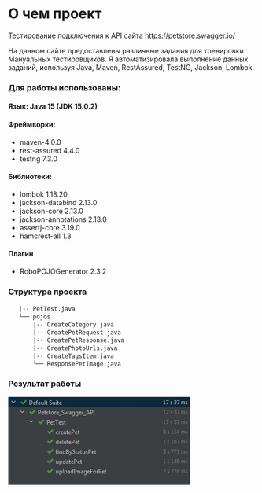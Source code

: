 # О чем проект
Тестирование подключения к API сайта https://petstore.swagger.io/

На данном сайте предоставлены различные задания для тренировки Мануальных тестировщиков. 
Я автоматизировала выполнение данных заданий, используя Java, Maven, RestAssured, TestNG,
Jackson, Lombok.

### Для работы использованы:
#### Язык: Java 15 (JDK 15.0.2)
#### Фреймворки:
- maven-4.0.0
- rest-assured 4.4.0
- testng 7.3.0
#### Библиотеки:
- lombok 1.18.20
- jackson-databind 2.13.0  
- jackson-core 2.13.0
- jackson-annotations 2.13.0
- assertj-core 3.19.0
- hamcrest-all 1.3

#### Плагин
- RoboPOJOGenerator 2.3.2

### Структура проекта
```java/
   |-- PetTest.java
   └── pojos
       |-- CreateCategory.java
       |-- CreatePetRequest.java
       |-- CreatePetResponse.java
       |-- CreatePhotoUrls.java
       |-- CreateTagsItem.java
       └── ResponsePetImage.java
   ```
### Результат работы
<img src="Success.jpg">
